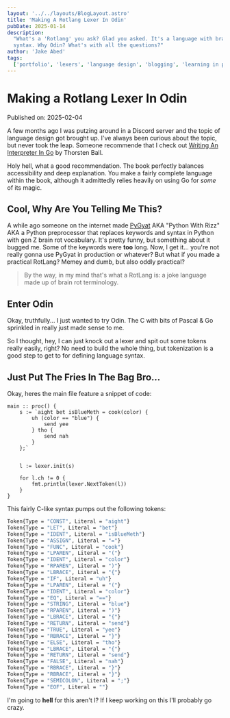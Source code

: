 ```yaml
---
layout: '../../layouts/BlogLayout.astro'
title: 'Making A Rotlang Lexer In Odin'
pubDate: 2025-01-14
description:
  "What's a 'Rotlang' you ask? Glad you asked. It's a language with brainrot
  syntax. Why Odin? What's with all the questions?"
author: 'Jake Abed'
tags:
  ['portfolio', 'lexers', 'language design', 'blogging', 'learning in public']
---
```


# Making a Rotlang Lexer In Odin

Published on: 2025-02-04

A few months ago I was putzing around in a Discord server and the topic of
language design got brought up. I've always been curious about the topic, but
never took the leap. Someone recommende that I check out
[Writing An Interpreter In Go](https://interpreterbook.com/) by Thorsten Ball.

Holy hell, what a good recommendation. The book perfectly balances accessibility
and deep explanation. You make a fairly complete language within the book,
although it admittedly relies heavily on using Go for _some_ of its magic.

## Cool, Why Are You Telling Me This?

A while ago someone on the internet made
[PyGyat](https://github.com/shamith09/pygyat) AKA "Python With Rizz" AKA a
Python preprocessor that replaces keywords and syntax in Python with gen Z brain
rot vocabulary. It's pretty funny, but something about it bugged me. Some of the
keywords were **too** long. Now, I get it... you're not really gonna use PyGyat
in production or whatever? But what if you made a practical RotLang? Memey and
dumb, but also oddly practical?

> By the way, in my mind that's what a RotLang is: a joke language made up of
> brain rot terminology.

## Enter Odin

Okay, truthfully... I just wanted to try Odin. The C with bits of Pascal & Go
sprinkled in really just made sense to me.

So I thought, hey, I can just knock out a lexer and spit out some tokens really
easily, right? No need to build the whole thing, but tokenization is a good step
to get to for defining language syntax.

## Just Put The Fries In The Bag Bro...

Okay, heres the main file feature a snippet of code:

```zig
main :: proc() {
	s := `aight bet isBlueMeth = cook(color) {
	    uh (color == "blue") {
			send yee
		} tho {
		    send nah
		}
	};`


	l := lexer.init(s)

	for l.ch != 0 {
		fmt.println(lexer.NextToken(l))
	}
}
```

This fairly C-like syntax pumps out the following tokens:

```bash
Token{Type = "CONST", Literal = "aight"}
Token{Type = "LET", Literal = "bet"}
Token{Type = "IDENT", Literal = "isBlueMeth"}
Token{Type = "ASSIGN", Literal = "="}
Token{Type = "FUNC", Literal = "cook"}
Token{Type = "LPAREN", Literal = "("}
Token{Type = "IDENT", Literal = "color"}
Token{Type = "RPAREN", Literal = ")"}
Token{Type = "LBRACE", Literal = "{"}
Token{Type = "IF", Literal = "uh"}
Token{Type = "LPAREN", Literal = "("}
Token{Type = "IDENT", Literal = "color"}
Token{Type = "EQ", Literal = "=="}
Token{Type = "STRING", Literal = "blue"}
Token{Type = "RPAREN", Literal = ")"}
Token{Type = "LBRACE", Literal = "{"}
Token{Type = "RETURN", Literal = "send"}
Token{Type = "TRUE", Literal = "yee"}
Token{Type = "RBRACE", Literal = "}"}
Token{Type = "ELSE", Literal = "tho"}
Token{Type = "LBRACE", Literal = "{"}
Token{Type = "RETURN", Literal = "send"}
Token{Type = "FALSE", Literal = "nah"}
Token{Type = "RBRACE", Literal = "}"}
Token{Type = "RBRACE", Literal = "}"}
Token{Type = "SEMICOLON", Literal = ";"}
Token{Type = "EOF", Literal = ""}
```

I'm going to **hell** for this aren't I? If I keep working on this I'll probably
go crazy.
